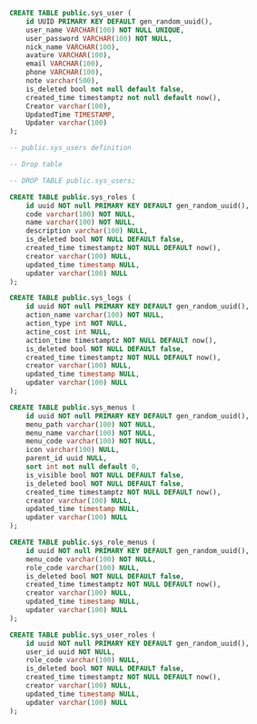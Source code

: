 ﻿``` sql
CREATE TABLE public.sys_user (
	id UUID PRIMARY KEY DEFAULT gen_random_uuid(),
	user_name VARCHAR(100) NOT NULL UNIQUE,
    user_password VARCHAR(100) NOT NULL,
    nick_name VARCHAR(100),
    avature VARCHAR(100),
    email VARCHAR(100),
    phone VARCHAR(100),
	note varchar(500),
	is_deleted bool not null default false,
	created_time timestamptz not null default now(),
	Creator varchar(100),
	UpdatedTime TIMESTAMP,
	Updater varchar(100)
);

-- public.sys_users definition

-- Drop table

-- DROP TABLE public.sys_users;

CREATE TABLE public.sys_roles (
	id uuid NOT null PRIMARY KEY DEFAULT gen_random_uuid(),
	code varchar(100) NOT NULL,
	name varchar(100) NOT NULL,
	description varchar(100) NULL,	
	is_deleted bool NOT NULL DEFAULT false,
	created_time timestamptz NOT NULL DEFAULT now(),
	creator varchar(100) NULL,
	updated_time timestamp NULL,
	updater varchar(100) NULL	
);

CREATE TABLE public.sys_logs (
	id uuid NOT null PRIMARY KEY DEFAULT gen_random_uuid(),
	action_name varchar(100) NOT NULL,
	action_type int NOT NULL,
	actine_cost int NULL,	
	action_time timestamptz NOT NULL DEFAULT now(),
	is_deleted bool NOT NULL DEFAULT false,
	created_time timestamptz NOT NULL DEFAULT now(),
	creator varchar(100) NULL,
	updated_time timestamp NULL,
	updater varchar(100) NULL	
);

CREATE TABLE public.sys_menus (
	id uuid NOT null PRIMARY KEY DEFAULT gen_random_uuid(),
	menu_path varchar(100) NOT NULL,
	menu_name varchar(100) NOT NULL,
	menu_code varchar(100) NOT NULL,
	icon varchar(100) NULL,	
	parent_id uuid NULL,
	sort int not null default 0,
	is_visible bool NOT NULL DEFAULT false,
	is_deleted bool NOT NULL DEFAULT false,
	created_time timestamptz NOT NULL DEFAULT now(),
	creator varchar(100) NULL,
	updated_time timestamp NULL,
	updater varchar(100) NULL	
);

CREATE TABLE public.sys_role_menus (
	id uuid NOT null PRIMARY KEY DEFAULT gen_random_uuid(),	
	menu_code varchar(100) NOT NULL,
	role_code varchar(100) NULL,		
	is_deleted bool NOT NULL DEFAULT false,
	created_time timestamptz NOT NULL DEFAULT now(),
	creator varchar(100) NULL,
	updated_time timestamp NULL,
	updater varchar(100) NULL	
);

CREATE TABLE public.sys_user_roles (
	id uuid NOT null PRIMARY KEY DEFAULT gen_random_uuid(),	
	user_id uuid NOT NULL,
	role_code varchar(100) NULL,		
	is_deleted bool NOT NULL DEFAULT false,
	created_time timestamptz NOT NULL DEFAULT now(),
	creator varchar(100) NULL,
	updated_time timestamp NULL,
	updater varchar(100) NULL	
);
```


